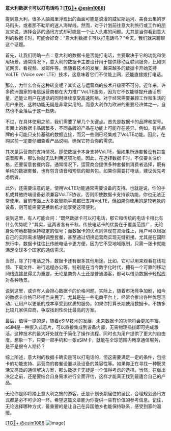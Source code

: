 **意大利数据卡可以打电话吗？[[TG💪+ @esim1088](https://t.me/s/esim1088)]**

提到意大利，很多人脑海里浮现出的画面可能是浪漫的威尼斯运河、美食云集的罗马街头，或者那不勒斯的迷人海岸线。然而，对于计划前往意大利旅行或工作的朋友来说，选择合适的通讯方式却可能是一个让人头疼的问题。尤其是当你看到意大利的数据卡时，可能会好奇：“意大利数据卡可以打电话吗？”今天，我们就来聊聊这个话题。

首先，让我们明确一点：意大利的数据卡是否能打电话，主要取决于它的功能和使用场景。通常情况下，意大利的数据卡主要设计用于提供移动互联网服务，比如浏览网页、看视频、发邮件等。但随着技术的发展，越来越多的数据卡开始支持VoLTE（Voice over LTE）技术，这意味着它们不仅能上网，还能直接拨打电话。

那么，为什么会有这种转变呢？其实这与运营商的技术升级密不可分。近年来，许多欧洲国家的电信运营商都在大力推广VoLTE服务，因为它不仅能够提升通话质量，还能让用户在通话的同时继续享受高速网络。对于经常需要兼顾工作和生活的用户来说，这种功能无疑是非常实用的。而意大利作为欧洲的重要经济体之一，自然也不会落后于这一趋势。

不过，在具体使用之前，我们需要了解几个关键点。首先是数据卡的品牌和型号。市面上的数据卡品牌繁多，不同品牌的产品在功能上可能存在差异。例如，有些品牌的卡可能只支持基础的数据连接，而另一些则已经集成了VoLTE功能。因此，在购买前一定要仔细查看产品说明，确保它符合你的需求。

其次是运营商的支持情况。即使数据卡本身支持VoLTE，但如果所选套餐没有包含语音服务，那么你就无法利用这项功能。因此，在选择数据卡时，不仅要关注价格，还要留意套餐内容。通常情况下，运营商会提供多种套餐供消费者选择，既有单纯的数据套餐，也有包含语音和短信的服务包。如果你需要打电话，建议优先考虑后者。

此外，还需要注意的是，使用VoLTE功能通常需要设备的支持。也就是说，你的手机或其他终端设备必须兼容VoLTE协议，否则即使数据卡支持该功能，你也无法正常使用。目前市面上大多数智能手机都已支持VoLTE，但如果你使用的是较老款的设备，则可能需要更换新机才能享受这项便利。

说到这里，有人可能会问：“既然数据卡可以打电话，那它和传统的电话卡相比有什么优势呢？”其实，这两者各有千秋。传统电话卡的优势在于覆盖范围广，无论身处何地都能保持稳定的信号；而数据卡的优点则体现在灵活性上，用户可以根据自己的实际需求随时调整套餐，甚至通过切换运营商实现无缝衔接。尤其是在国际旅行中，数据卡往往比传统电话卡更方便，因为它不受地域限制，只需一张卡就能满足全球多个国家的通信需求。

当然，除了打电话之外，数据卡还有很多其他用途。比如，它可以用来观看在线视频、下载文件、进行远程办公等。特别是在当今数字化时代，拥有一个可靠的移动网络连接显得尤为重要。无论是商务人士还是普通游客，都可以借助数据卡轻松应对各种场景。

说到这里，或许有人会担心数据卡的价格问题。实际上，随着市场竞争加剧，如今的数据卡价格已经相当亲民了。尤其是在一些电商平台上，经常会推出各种优惠活动，让用户以更低的成本享受到优质的服务。如果你打算长期使用数据卡，不妨多比较几家供应商，争取找到性价比最高的方案。

最后，值得一提的是，随着eSIM技术的发展，未来数据卡的功能将会更加丰富。eSIM是一种嵌入式芯片，可以直接集成到设备内部，无需物理插拔即可完成激活。这种技术的最大好处就在于简化了操作流程，同时也为用户提供了更大的自由度。想象一下，只要一部手机和一张eSIM卡，就能在全球范围内畅享通信服务，是不是很令人期待？

综上所述，意大利的数据卡确实是可以打电话的，但这需要满足一定的条件，包括卡的功能支持、运营商的套餐设置以及设备的兼容性等。如果你正在寻找一种既灵活又高效的通信解决方案，那么数据卡无疑是一个值得考虑的选择。当然，在做出决定之前，还是要结合自身需求进行全面评估，这样才能真正找到最适合自己的产品。

无论你是即将踏上意大利之旅的游客，还是计划长期居住的居民，合理规划通讯方式都是必不可少的一环。希望这篇文章能为你提供一些有价值的参考信息。记住，无论选择哪种方式，最重要的是让自己在异国他乡也能保持联系，感受到家的温暖。

[[TG💪+ @esim1088](https://t.me/s/esim1088) ![Image](https://i.postimg.cc/4NQfJmqS/Snipaste-2025-05-13-00-14-12.png)]